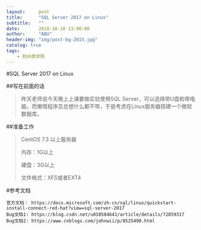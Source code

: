 ```yaml
---
layout:     post
title:      "SQL Server 2017 on Linux"
subtitle:   ""
date:       2018-10-18 13:00:00
author:     "ABU"
header-img: "img/post-bg-2015.jpg"
catalog: true
tags:
    - 杭州商学院
---
```


#SQL Server 2017 on Linux

##写在前面的话
>昨天老师说今天晚上上课要做实验使用SQL Server，可以选择带U盘和带电脑，而懒惰程序员总想什么都不带，于是考虑在Linux服务器搭建一个微软数据库。

##准备工作
>CentOS 7.3 以上服务器
>
>内存：1G以上
>
>硬盘：3G以上
>
>文件格式：XFS或者EXT4

#参考文档
```
官方文档： https://docs.microsoft.com/zh-cn/sql/linux/quickstart-install-connect-red-hat?view=sql-server-2017
Bug文档1: https://blog.csdn.net/u010584641/article/details/72859317
Bug文档2: https://www.cnblogs.com/johnwii/p/8525490.html
```